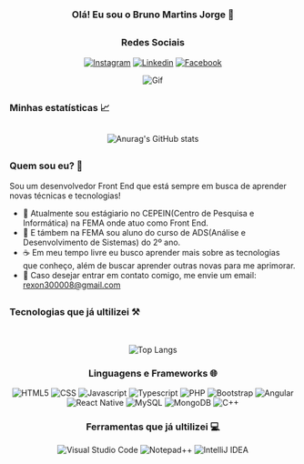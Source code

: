 <div align="center">

### Olá! Eu sou o Bruno Martins Jorge 🫡

##

### Redes Sociais

[![Instagram](https://img.shields.io/badge/Instagram-E4405F?style=for-the-badge&logo=instagram&logoColor=white)](https://www.instagram.com/brunomartinsjorge/)
[![Linkedin](https://img.shields.io/badge/LinkedIn-0077B5?style=for-the-badge&logo=linkedin&logoColor=white)](https://www.linkedin.com/in/bruno-martins-jorge-2608322b9/)
[![Facebook](https://img.shields.io/badge/Facebook-1877F2?style=for-the-badge&logo=facebook&logoColor=white)](https://www.facebook.com/profile.php?id=100039716478039)

<div style="width: 400px;">

![Gif](https://i.pinimg.com/originals/e4/26/70/e426702edf874b181aced1e2fa5c6cde.gif)

</div>

</div>

##

### Minhas estatísticas 📈

<div align="center" style="margin-top: 30px;">

![Anurag's GitHub stats](https://github-readme-stats.vercel.app/api?username=BrunoMartinsJorge&show_icons=true&theme=radical&title_color=dec129&locale=pt-br&cache_seconds=60)

</div>

##

### Quem sou eu? 🤔

Sou um desenvolvedor Front End que está sempre em busca de aprender novas técnicas e tecnologias!

<ul>
    <li>
    💼
    Atualmente sou estágiario no CEPEIN(Centro de Pesquisa e Informática) na FEMA onde atuo como Front End.
    </li>
    <li>
    🎒
    E támbem na FEMA sou aluno do curso de ADS(Análise e Desenvolvimento de Sistemas) do 2º ano.
    </li>
    <li>
    ☕
    Em meu tempo livre eu busco aprender mais sobre as tecnologias que conheço, além de buscar aprender outras novas para me aprimorar.
    </li>
    <li>
    📱
    Caso desejar entrar em contato comigo, me envie um email: <a href="mailto:rexon300008@gmail.com">rexon300008@gmail.com</a>
    </li>
</ul>

<div align="center">

</div>

##

### Tecnologias que já ultilizei ⚒️

<div align="center"><br/>

![Top Langs](https://github-readme-stats.vercel.app/api/top-langs/?username=BrunoMartinsJorge&layout=compact&locale=pt-br&cache_seconds=60)

### Linguagens e Frameworks 🌐

<div style="display: inline_block">

![HTML5](https://img.shields.io/badge/HTML5-E34F26?style=for-the-badge&logo=html5&logoColor=white)
![CSS](https://img.shields.io/badge/CSS-239120?&style=for-the-badge&logo=css3&logoColor=white)
![Javascript](https://img.shields.io/badge/JavaScript-F7DF1E?style=for-the-badge&logo=javascript&logoColor=black)
![Typescript](https://img.shields.io/badge/TypeScript-007ACC?style=for-the-badge&logo=typescript&logoColor=white)
![PHP](https://img.shields.io/badge/PHP-777BB4?style=for-the-badge&logo=php&logoColor=white)
![Bootstrap](https://img.shields.io/badge/Bootstrap-563D7C?style=for-the-badge&logo=bootstrap&logoColor=white)
![Angular](https://img.shields.io/badge/Angular-DD0031?style=for-the-badge&logo=angular&logoColor=white)
![React Native](https://img.shields.io/badge/React_Native-20232A?style=for-the-badge&logo=react&logoColor=61DAFB)
![MySQL](https://img.shields.io/badge/MySQL-00000F?style=for-the-badge&logo=mysql&logoColor=white)
![MongoDB](https://img.shields.io/badge/MongoDB-4EA94B?style=for-the-badge&logo=mongodb&logoColor=white)
![C++](https://img.shields.io/badge/C%2B%2B-00599C?style=for-the-badge&logo=c%2B%2B&logoColor=white)

### Ferramentas que já ultilizei 💻

![Visual Studio Code](https://img.shields.io/badge/Visual_Studio_Code-0078D4?style=for-the-badge&logo=visual%20studio%20code&logoColor=white)
![Notepad++](https://img.shields.io/badge/Notepad++-90E59A.svg?style=for-the-badge&logo=notepad%2B%2B&logoColor=black)
![IntelliJ IDEA](https://img.shields.io/badge/IntelliJ_IDEA-000000.svg?style=for-the-badge&logo=intellij-idea&logoColor=white)

</div>

</div>
